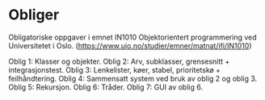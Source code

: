 # Obliger
Obligatoriske oppgaver i emnet IN1010 Objektorientert programmering ved Universitetet i Oslo. (https://www.uio.no/studier/emner/matnat/ifi/IN1010)

Oblig 1: Klasser og objekter.
Oblig 2: Arv, subklasser, grensesnitt + integrasjonstest.
Oblig 3: Lenkelister, køer, stabel, prioritetskø + feilhåndtering.
Oblig 4: Sammensatt system ved bruk av oblig 2 og oblig 3.
Oblig 5: Rekursjon.
Oblig 6: Tråder.
Oblig 7: GUI av oblig 6.

